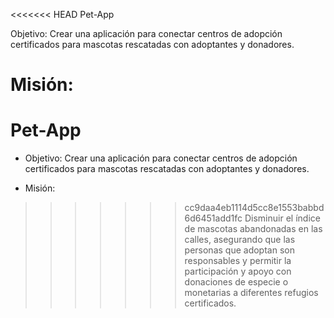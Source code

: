 <<<<<<< HEAD
Pet-App

Objetivo:
Crear una aplicación para conectar centros de adopción certificados para mascotas rescatadas con adoptantes y donadores.

Misión:
=======
# Pet-App

- Objetivo:
Crear una aplicación para conectar centros de adopción certificados para mascotas rescatadas con adoptantes y donadores.

- Misión:
>>>>>>> cc9daa4eb1114d5cc8e1553babbd6d6451add1fc
Disminuir el índice de mascotas abandonadas en las calles, asegurando que las personas que adoptan son responsables y permitir  la participación y apoyo con donaciones de especie o monetarias a diferentes refugios certificados.
